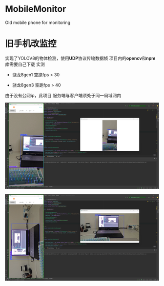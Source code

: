 # MobileMonitor

Old mobile phone for monitoring

# 旧手机改监控

实现了YOLOV8的物体检测，使用**UDP**协议传输数据帧
项目内的**opencv**和**npm**库需要自己下载
实测

- 骁龙8gen1 空跑fps > 30
  
- 骁龙8gen3 空跑fps > 40
  

由于没有公网ip，此项目 服务端与客户端须处于同一局域网内

![1.png](./art/1.png)

![2.png](./art/2.png)
